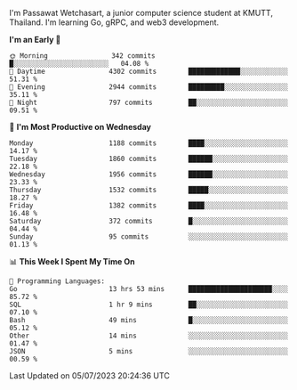 
I'm Passawat Wetchasart, a junior computer science student at KMUTT, Thailand. I'm learning Go, gRPC, and web3 development.



<!--START_SECTION:waka-->
**I'm an Early 🐤** 

```text
🌞 Morning                342 commits         █░░░░░░░░░░░░░░░░░░░░░░░░   04.08 % 
🌆 Daytime                4302 commits        █████████████░░░░░░░░░░░░   51.31 % 
🌃 Evening                2944 commits        █████████░░░░░░░░░░░░░░░░   35.11 % 
🌙 Night                  797 commits         ██░░░░░░░░░░░░░░░░░░░░░░░   09.51 % 
```
📅 **I'm Most Productive on Wednesday** 

```text
Monday                   1188 commits        ████░░░░░░░░░░░░░░░░░░░░░   14.17 % 
Tuesday                  1860 commits        ██████░░░░░░░░░░░░░░░░░░░   22.18 % 
Wednesday                1956 commits        ██████░░░░░░░░░░░░░░░░░░░   23.33 % 
Thursday                 1532 commits        █████░░░░░░░░░░░░░░░░░░░░   18.27 % 
Friday                   1382 commits        ████░░░░░░░░░░░░░░░░░░░░░   16.48 % 
Saturday                 372 commits         █░░░░░░░░░░░░░░░░░░░░░░░░   04.44 % 
Sunday                   95 commits          ░░░░░░░░░░░░░░░░░░░░░░░░░   01.13 % 
```


📊 **This Week I Spent My Time On** 

```text
💬 Programming Languages: 
Go                       13 hrs 53 mins      █████████████████████░░░░   85.72 % 
SQL                      1 hr 9 mins         ██░░░░░░░░░░░░░░░░░░░░░░░   07.10 % 
Bash                     49 mins             █░░░░░░░░░░░░░░░░░░░░░░░░   05.12 % 
Other                    14 mins             ░░░░░░░░░░░░░░░░░░░░░░░░░   01.47 % 
JSON                     5 mins              ░░░░░░░░░░░░░░░░░░░░░░░░░   00.59 % 
```


 Last Updated on 05/07/2023 20:24:36 UTC
<!--END_SECTION:waka-->

<!--
**markpassawat/markpassawat** is a ✨ _special_ ✨ repository because its `README.md` (this file) appears on your GitHub profile.

Here are some ideas to get you started:

- 🔭 I’m currently working on ...
- 🌱 I’m currently learning ...
- 👯 I’m looking to collaborate on ...
- 🤔 I’m looking for help with ...
- 💬 Ask me about ...
- 📫 How to reach me: ...
- 😄 Pronouns: He/Him
- ⚡ Fun fact: ...
-->
